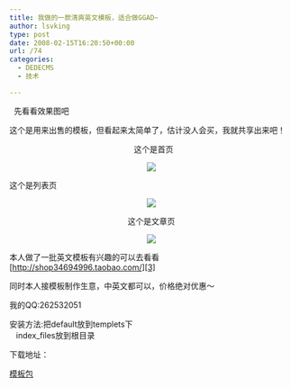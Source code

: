 ```yaml
---
title: 我做的一款清爽英文模板，适合做GGAD~
author: lsvking
type: post
date: 2008-02-15T16:20:50+00:00
url: /74
categories:
  - DEDECMS
  - 技术

---
```

<p align="left">
  &#160; 先看看效果图吧
</p>

这个是用来出售的模板，但看起来太简单了，估计没人会买，我就共享出来吧！

<p align="center">
  &#160; 这个是首页
</p>

<p align="center">
  <a href="http://picasaweb.google.com/LSvKing/hqQcaF/photo#5165335688229792450"><img src="http://lh4.google.com/LSvKing/R671cPqVqsI/AAAAAAAABcE/mWQKvuOHDLY/s800/index.jpg" /></a>
</p>

这个是列表页

[][1][][1][][1][][1][][1][][1][][1][][1] 

<p style="text-align: center">
  <img src="http://lh3.google.com/LSvKing/R671f_qVquI/AAAAAAAABcU/AwY8L7Yw9bM/s800/a.jpg" />
</p></p> 

<p align="center">
  这个是文章页
</p>

[][2][][2][][2][][2]

<p style="text-align: center">
  <img src="http://lh4.google.com/LSvKing/R671ePqVqtI/AAAAAAAABcM/x7uGWigg1O4/s800/article.jpg" />
</p>

本人做了一批英文模板有兴趣的可以去看看[http://shop34694996.taobao.com/][3]

同时本人接模板制作生意，中英文都可以，价格绝对优惠～

我的QQ:262532051

安装方法:把default放到templets下   
&#160;&#160; index_files放到根目录

下载地址： 

<div class="wlWriterSmartContent" id="scid:fb3a1972-4489-4e52-abe7-25a00bb07fdf:03cacfaa-5c8f-44e0-8bab-2f7c42ba7d70" style="padding-right: 0px; display: inline; padding-left: 0px; float: none; padding-bottom: 0px; margin: 0px; padding-top: 0px">
  <p>
    <a href="http://lsvking.longshe.net/wp-content/uploads/2008/02/web11.zip" target="_blank">模板包</a>
  </p>
</div>

 [1]: http://picasaweb.google.com/LSvKing/hqQcaF/photo#5165335752654301922
 [2]: http://picasaweb.google.com/LSvKing/hqQcaF/photo#5165335722589530834
 [3]: http://shop34694996.taobao.com/?catId=33421630&queryType=cat&categoryName=%B3%C9%C6%B7%B3%F6%CA%DB&browseType=#pagebar